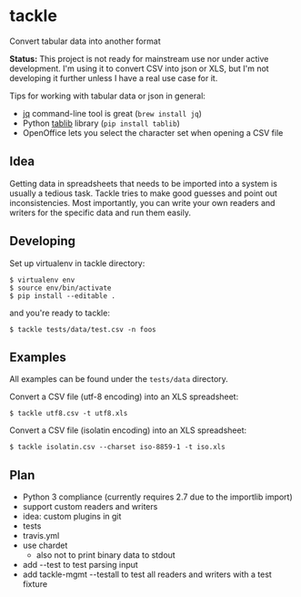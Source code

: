 # tackle

Convert tabular data into another format

**Status:** This project is not ready for mainstream use nor under active development.
I'm using it to convert CSV into json or XLS, but I'm not developing
it further unless I have a real use case for it.

Tips for working with tabular data or json in general:

* [jq](https://stedolan.github.io/jq/) command-line tool is great (`brew install jq`)
* Python [tablib](http://docs.python-tablib.org/) library (`pip install tablib`)
* OpenOffice lets you select the character set when opening a CSV file

## Idea

Getting data in spreadsheets that needs to be imported into a system is usually
a tedious task. Tackle tries to make good guesses and point out inconsistencies.
Most importantly, you can write your own readers and writers for the specific data
and run them easily.

## Developing

Set up virtualenv in tackle directory:

    $ virtualenv env
    $ source env/bin/activate
    $ pip install --editable .

and you're ready to tackle:

    $ tackle tests/data/test.csv -n foos

## Examples

All examples can be found under the `tests/data` directory.

Convert a CSV file (utf-8 encoding) into an XLS spreadsheet:

    $ tackle utf8.csv -t utf8.xls

Convert a CSV file (isolatin encoding) into an XLS spreadsheet:

    $ tackle isolatin.csv --charset iso-8859-1 -t iso.xls

## Plan

* Python 3 compliance (currently requires 2.7 due to the importlib import)
* support custom readers and writers
* idea: custom plugins in git
* tests
* travis.yml
* use chardet
    * also not to print binary data to stdout
* add --test to test parsing input
* add tackle-mgmt --testall to test all readers and writers with
  a test fixture
